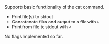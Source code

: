 
Supports basic functionality of the cat command.

- Print file(s) to stdout
- Concatenate files and output to a file with `>`
- Print from file to stdout with `<`

No flags Implemented so far.
